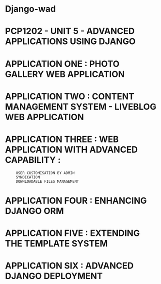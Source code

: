 # Django-wad

# PCP1202 - UNIT 5 - ADVANCED APPLICATIONS USING DJANGO


# APPLICATION ONE : PHOTO GALLERY WEB APPLICATION 

# APPLICATION TWO : CONTENT MANAGEMENT SYSTEM - LIVEBLOG WEB APPLICATION

# APPLICATION THREE : WEB APPLICATION WITH ADVANCED CAPABILITY :


         USER CUSTOMISATION BY ADMIN 
         SYNDICATION 
         DOWNLOADABLE FILES MANAGEMENT 
         
# APPLICATION FOUR : ENHANCING DJANGO ORM 

# APPLICATION FIVE : EXTENDING THE TEMPLATE SYSTEM

# APPLICATION SIX : ADVANCED DJANGO DEPLOYMENT

   

